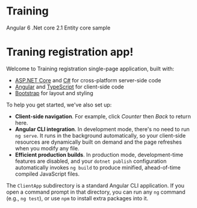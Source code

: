 # Training
Angular 6 .Net core 2.1 Entity core sample
<h1>Traning registration app!</h1>
<p>Welcome to Training registration single-page application, built with:</p>
<ul>
  <li>
    <a href="https://get.asp.net/">ASP.NET Core</a> and
    <a href="https://msdn.microsoft.com/en-us/library/67ef8sbd.aspx">C#</a> for
    cross-platform server-side code
  </li>
  <li>
    <a href="https://angular.io/">Angular</a> and
    <a href="http://www.typescriptlang.org/">TypeScript</a> for client-side code
  </li>
  <li>
    <a href="http://getbootstrap.com/">Bootstrap</a> for layout and styling
  </li>
</ul>
<p>To help you get started, we've also set up:</p>
<ul>
  <li>
    <strong>Client-side navigation</strong>. For example, click
    <em>Counter</em> then <em>Back</em> to return here.
  </li>
  <li>
    <strong>Angular CLI integration</strong>. In development mode, there's no
    need to run <code>ng serve</code>. It runs in the background automatically,
    so your client-side resources are dynamically built on demand and the page
    refreshes when you modify any file.
  </li>
  <li>
    <strong>Efficient production builds</strong>. In production mode,
    development-time features are disabled, and your
    <code>dotnet publish</code> configuration automatically invokes
    <code>ng build</code> to produce minified, ahead-of-time compiled JavaScript
    files.
  </li>
</ul>
<p>
  The <code>ClientApp</code> subdirectory is a standard Angular CLI application.
  If you open a command prompt in that directory, you can run any
  <code>ng</code> command (e.g., <code>ng test</code>), or use
  <code>npm</code> to install extra packages into it.
</p>
